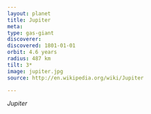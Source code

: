 ```yaml
---
layout: planet
title: Jupiter
meta: 
type: gas-giant
discoverer: 
discovered: 1801-01-01
orbit: 4.6 years
radius: 487 km
tilt: 3*
image: jupiter.jpg
source: http://en.wikipedia.org/wiki/Jupiter

---
```


*Jupiter*